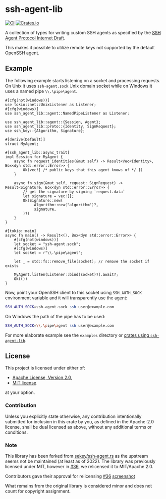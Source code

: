 # ssh-agent-lib

[![CI](https://github.com/wiktor-k/ssh-agent-lib/actions/workflows/rust.yml/badge.svg)](https://github.com/wiktor-k/ssh-agent-lib/actions/workflows/rust.yml)
[![Crates.io](https://img.shields.io/crates/v/ssh-agent-lib)](https://crates.io/crates/ssh-agent-lib)

A collection of types for writing custom SSH agents as specified by the [SSH Agent Protocol Internet Draft](https://datatracker.ietf.org/doc/html/draft-miller-ssh-agent).

This makes it possible to utilize remote keys not supported by the default OpenSSH agent.

## Example

The following example starts listening on a socket and processing requests.
On Unix it uses `ssh-agent.sock` Unix domain socket while on Windows it uses a named pipe `\\.\pipe\agent`.

```rust,no_run
#[cfg(not(windows))]
use tokio::net::UnixListener as Listener;
#[cfg(windows)]
use ssh_agent_lib::agent::NamedPipeListener as Listener;

use ssh_agent_lib::agent::{Session, Agent};
use ssh_agent_lib::proto::{Identity, SignRequest};
use ssh_key::{Algorithm, Signature};

#[derive(Default)]
struct MyAgent;

#[ssh_agent_lib::async_trait]
impl Session for MyAgent {
    async fn request_identities(&mut self) -> Result<Vec<Identity>, Box<dyn std::error::Error>> {
        Ok(vec![ /* public keys that this agent knows of */ ])
    }

    async fn sign(&mut self, request: SignRequest) -> Result<Signature, Box<dyn std::error::Error>> {
        // get the signature by signing `request.data`
        let signature = vec![];
        Ok(Signature::new(
             Algorithm::new("algorithm")?,
             signature,
        )?)
    }
}

#[tokio::main]
async fn main() -> Result<(), Box<dyn std::error::Error>> {
    #[cfg(not(windows))]
    let socket = "ssh-agent.sock";
    #[cfg(windows)]
    let socket = r"\\.\pipe\agent";

    let _ = std::fs::remove_file(socket); // remove the socket if exists

    MyAgent.listen(Listener::bind(socket)?).await?;
    Ok(())
}
```

Now, point your OpenSSH client to this socket using `SSH_AUTH_SOCK` environment variable and it will transparently use the agent:

```sh
SSH_AUTH_SOCK=ssh-agent.sock ssh user@example.com
```

On Windows the path of the pipe has to be used:

```sh
SSH_AUTH_SOCK=\\.\pipe\agent ssh user@example.com
```

For more elaborate example see the `examples` directory or [crates using `ssh-agent-lib`](https://crates.io/crates/ssh-agent-lib/reverse_dependencies).

## License

This project is licensed under either of:

  - [Apache License, Version 2.0](https://www.apache.org/licenses/LICENSE-2.0),
  - [MIT license](https://opensource.org/licenses/MIT).

at your option.

### Contribution

Unless you explicitly state otherwise, any contribution intentionally submitted for inclusion in this crate by you, as defined in the Apache-2.0 license, shall be dual licensed as above, without any additional terms or conditions.

### Note

This library has been forked from [sekey/ssh-agent.rs](https://github.com/sekey/ssh-agent.rs) as the upstream seems not be maintained (at least as of 2022).
The library was previously licensed under MIT, however in [#36], we relicensed it to MIT/Apache 2.0.

Contributors gave their approval for relicensing [#36] [screenshot]

[#36]: https://github.com/wiktor-k/ssh-agent-lib/pull/36
[screenshot]: http://web.archive.org/web/20240408190456/https://github.com/wiktor-k/ssh-agent-lib/pull/36

What remains from the original library is considered minor and does not count for copyright assignment.
